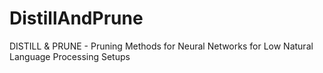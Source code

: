 # DistillAndPrune
DISTILL &amp; PRUNE - Pruning Methods for Neural Networks for Low Natural Language Processing Setups
